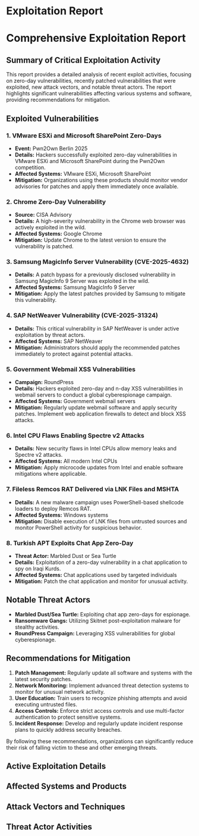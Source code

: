 # Exploitation Report

# Comprehensive Exploitation Report

## Summary of Critical Exploitation Activity

This report provides a detailed analysis of recent exploit activities, focusing on zero-day vulnerabilities, recently patched vulnerabilities that were exploited, new attack vectors, and notable threat actors. The report highlights significant vulnerabilities affecting various systems and software, providing recommendations for mitigation.

## Exploited Vulnerabilities

### 1. **VMware ESXi and Microsoft SharePoint Zero-Days**
- **Event:** Pwn2Own Berlin 2025
- **Details:** Hackers successfully exploited zero-day vulnerabilities in VMware ESXi and Microsoft SharePoint during the Pwn2Own competition.
- **Affected Systems:** VMware ESXi, Microsoft SharePoint
- **Mitigation:** Organizations using these products should monitor vendor advisories for patches and apply them immediately once available.

### 2. **Chrome Zero-Day Vulnerability**
- **Source:** CISA Advisory
- **Details:** A high-severity vulnerability in the Chrome web browser was actively exploited in the wild.
- **Affected Systems:** Google Chrome
- **Mitigation:** Update Chrome to the latest version to ensure the vulnerability is patched.

### 3. **Samsung MagicInfo Server Vulnerability (CVE-2025-4632)**
- **Details:** A patch bypass for a previously disclosed vulnerability in Samsung MagicInfo 9 Server was exploited in the wild.
- **Affected Systems:** Samsung MagicInfo 9 Server
- **Mitigation:** Apply the latest patches provided by Samsung to mitigate this vulnerability.

### 4. **SAP NetWeaver Vulnerability (CVE-2025-31324)**
- **Details:** This critical vulnerability in SAP NetWeaver is under active exploitation by threat actors.
- **Affected Systems:** SAP NetWeaver
- **Mitigation:** Administrators should apply the recommended patches immediately to protect against potential attacks.

### 5. **Government Webmail XSS Vulnerabilities**
- **Campaign:** RoundPress
- **Details:** Hackers exploited zero-day and n-day XSS vulnerabilities in webmail servers to conduct a global cyberespionage campaign.
- **Affected Systems:** Government webmail servers
- **Mitigation:** Regularly update webmail software and apply security patches. Implement web application firewalls to detect and block XSS attacks.

### 6. **Intel CPU Flaws Enabling Spectre v2 Attacks**
- **Details:** New security flaws in Intel CPUs allow memory leaks and Spectre v2 attacks.
- **Affected Systems:** All modern Intel CPUs
- **Mitigation:** Apply microcode updates from Intel and enable software mitigations where applicable.

### 7. **Fileless Remcos RAT Delivered via LNK Files and MSHTA**
- **Details:** A new malware campaign uses PowerShell-based shellcode loaders to deploy Remcos RAT.
- **Affected Systems:** Windows systems
- **Mitigation:** Disable execution of LNK files from untrusted sources and monitor PowerShell activity for suspicious behavior.

### 8. **Turkish APT Exploits Chat App Zero-Day**
- **Threat Actor:** Marbled Dust or Sea Turtle
- **Details:** Exploitation of a zero-day vulnerability in a chat application to spy on Iraqi Kurds.
- **Affected Systems:** Chat applications used by targeted individuals
- **Mitigation:** Patch the chat application and monitor for unusual activity.

## Notable Threat Actors

- **Marbled Dust/Sea Turtle:** Exploiting chat app zero-days for espionage.
- **Ransomware Gangs:** Utilizing Skitnet post-exploitation malware for stealthy activities.
- **RoundPress Campaign:** Leveraging XSS vulnerabilities for global cyberespionage.

## Recommendations for Mitigation

1. **Patch Management:** Regularly update all software and systems with the latest security patches.
2. **Network Monitoring:** Implement advanced threat detection systems to monitor for unusual network activity.
3. **User Education:** Train users to recognize phishing attempts and avoid executing untrusted files.
4. **Access Controls:** Enforce strict access controls and use multi-factor authentication to protect sensitive systems.
5. **Incident Response:** Develop and regularly update incident response plans to quickly address security breaches.

By following these recommendations, organizations can significantly reduce their risk of falling victim to these and other emerging threats.

## Active Exploitation Details



## Affected Systems and Products



## Attack Vectors and Techniques



## Threat Actor Activities

 